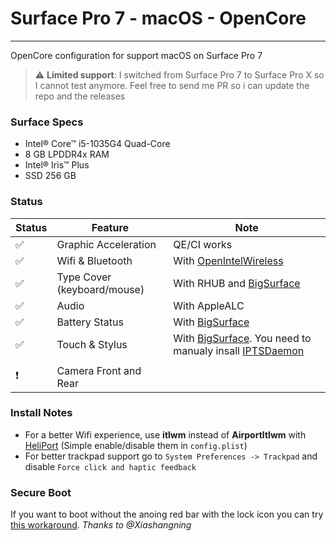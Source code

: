 # Surface Pro 7 - macOS - OpenCore
---
OpenCore configuration for support macOS on Surface Pro 7

> :warning: **Limited support**: I switched from Surface Pro 7 to Surface Pro X so I cannot test anymore. Feel free to send me PR so i can update the repo and the releases

### Surface Specs
- Intel® Core™ i5-1035G4 Quad-Core
- 8 GB LPDDR4x RAM
- Intel® Iris™ Plus
- SSD 256 GB


### Status
|  Status             |         Feature                 |            Note                      |
|---------------------|---------------------------------|--------------------------------------|
|  :white_check_mark: |  Graphic Acceleration          |  QE/CI works |
|  :white_check_mark: |  Wifi & Bluetooth              |  With [OpenIntelWireless](https://github.com/OpenIntelWireless/itlwm) |
|  :white_check_mark: |  Type Cover  (keyboard/mouse)  |  With RHUB and [BigSurface](https://github.com/Xiashangning/BigSurface)|                             
|  :white_check_mark: |  Audio                         |  With AppleALC   |
|  :white_check_mark: |  Battery Status          |  With [BigSurface](https://github.com/Xiashangning/BigSurface)                 | 
|  :white_check_mark: |  Touch & Stylus          |  With [BigSurface](https://github.com/Xiashangning/BigSurface). You need to manualy insall [IPTSDaemon](https://github.com/Xiashangning/IPTSDaemon)                | 
|                     |                                |                   |
|  :heavy_exclamation_mark: |  Camera Front and Rear        |                   | 


### Install Notes
- For a better Wifi experience, use **itlwm** instead of **AirportItlwm** with [HeliPort](https://github.com/OpenIntelWireless/HeliPort) (Simple enable/disable them in `config.plist`)
- For better trackpad support go to `System Preferences -> Trackpad` and disable `Force click and haptic feedback`

### Secure Boot
If you want to boot without the anoing red bar with the lock icon you can try [this workaround](https://github.com/badstorm/surface-pro-7-opencore/blob/master/SecureBoot.With.Grub.md). *Thanks to @Xiashangning* 
